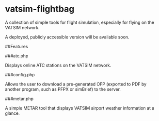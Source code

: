 # vatsim-flightbag

A collection of simple tools for flight simulation, especially for flying on the VATSIM network.

A deployed, publicly accessible version will be available soon.

##Features

###atc.php

Displays online ATC stations on the VATSIM network.

###config.php

Allows the user to download a pre-generated OFP (exported to PDF by another program, such as PFPX or simBrief) to the server.

###metar.php

A simple METAR tool that displays VATSIM airport weather information at a glance.
